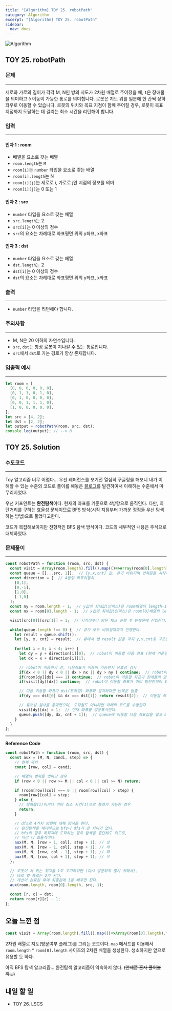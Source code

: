 ```yaml
---
title: "[Algorithm] TOY 25. robotPath"
category: Algorithm
excerpt: "[Algorithm] TOY 25. robotPath"
sidebar:
  nav: docs
---
```


![Algorithm](https://user-images.githubusercontent.com/83164003/131701318-f0ff36c4-1fcc-4f21-b978-18a9d8ec3386.jpg)
## TOY 25. robotPath
### 문제
---
세로와 가로의 길이가 각각 M, N인 방의 지도가 2차원 배열로 주어졌을 때, `1`은 장애물을 의미하고 `0` 이동이 가능한 통로를 의미합니다. 로봇은 지도 위를 일분에 한 칸씩 상하좌우로 이동할 수 있습니다. 로봇의 위치와 목표 지점이 함께 주어질 경우, 로봇이 목표 지점까지 도달하는 데 걸리는 최소 시간을 리턴해야 합니다.


### 입력
---
#### 인자 1 : room
- 배열을 요소로 갖는 배열
- `room.length`는 `M`
- `room[i]`는 `number` 타입을 요소로 갖는 배열
- `room[i].length`는 N
- `room[i][j]`는 세로로 i, 가로로 j인 지점의 정보를 의미
- `room[i][j]`는 0 또는 1

#### 인자 2 : src
- `number` 타입을 요소로 갖는 배열
- `src.length`는 2
- `src[i]`는 0 이상의 정수
- `src`의 요소는 차례대로 좌표평면 위의 y좌표, x좌표

#### 인자 3 : dst
- `number` 타입을 요소로 갖는 배열
- `dst.length`는 2
- `dst[i]`는 0 이상의 정수
- `dst`의 요소는 차례대로 좌표평면 위의 y좌표, x좌표

### 출력
---
- `number` 타입을 리턴해야 합니다.

### 주의사항
---
- M, N은 20 이하의 자연수입니다.
- `src`, `dst`는 항상 로봇이 지나갈 수 있는 통로입니다.
- `src`에서 `dst`로 가는 경로가 항상 존재합니다.

### 입출력 예시
---
```javascript
let room = [
  [0, 0, 0, 0, 0, 0],
  [0, 1, 1, 0, 1, 0],
  [0, 1, 0, 0, 0, 0],
  [0, 0, 1, 1, 1, 0],
  [1, 0, 0, 0, 0, 0],
];
let src = [4, 2];
let dst = [2, 2];
let output = robotPath(room, src, dst);
console.log(output); // --> 8
```

## TOY 25. Solution
### 수도코드
---
Toy 알고리즘 너무 어렵다... 우선 레퍼런스를 보기전 열심히 구글링을 해보니 내가 이해할 수 있는 수준의 코드로 풀이를 해놓은 <a href="https://foamless.tistory.com/797" target="_blank">블로그</a>를 발견하여서 이해하는 수준에서 마무리지었다.

우선 키포인트는 **완전탐색**이다.  현재의 좌표를 기준으로 4방향으로 움직인다. 다만, 최단거리를 구하는 효율성 문제이므로 BFS 방식(시작 지점부터 가까운 정점들 우선 탐색하는 방법)으로 풀었다고한다. 

코드가 복잡해보이지만 전형적인 BFS 탐색 방식이다. 코드의 세부적인 내용은 주석으로 대체하였다.

### 문제풀이
---
```javascript
const robotPath = function (room, src, dst) {
  const visit = Array(room.length).fill().map(()=>Array(room[0].length).fill(0)); // 0으로 채워진 방문여부 지도 (room.length X room[0].length 사이즈) 2차원 배열 생성
  const queue = [[...src, 1]];  // [y,x,cnt] 값, 큐가 비워지며 반복문을 시작하므로 1부터 시작한다.
  const direction = [  // 4방향 좌표이동치
    [0,1],
    [0,-1],
    [1,0],
    [-1,0]
  ];
  const ny = room.length - 1;  // y값의 최대값(인덱스)은 room배열의 length-1, 유효값 검사에 쓰인다.
  const nx = room[0].length - 1;  // x값의 최대값(인덱스)은 room[0]배열의 length-1

  visit[src[0]][src[1]] = 1;  // 시작점부터 방문 체크 진행 후 반복문에 진입한다.

  while(queue.length !== 0) {  // 큐가 모두 비워질때까지 진행한다.
    let result = queue.shift();  
    let [y, x, cnt] = result;  // 큐에서 뺀 result 값을 각각 y,x,cnt로 구조분해 할당 
    
    for(let i = 0; i < 4; i++) {
      let dy = y + direction[i][0];  // robot이 이동할 다음 좌표 (현재 기준점에서 사방향을 모두 검사한다 [완전탐색])
      let dx = x + direction[i][1];

      // robot이 이동하기 전, 다음좌표가 이동이 가능한지 유효성 검사
      if(dx < 0 || dy < 0 || dx > nx || dy > ny ) continue;  // robot이 이동할 좌표가 room 배열을 벗어나는 경우
      if(room[dy][dx] === 1) continue;  // robot이 이동할 좌표가 장애물이 있는 경우
      if(visit[dy][dx]) continue;  // robot이 이동할 좌표가 이미 방문한적이 있는 경우

      // 다음 이동할 좌표가 dst(도착점) 좌표와 일치하다면 반복문 탈출
      if(dy === dst[0] && dx === dst[1]) return result[2];  // 이동할 좌표가 dst와 일치하다면 result 배열의 cnt값을 반환한다.

      // 유효성 검사를 통과했으며, 도착점도 아니라면 아래의 코드를 수행한다
      visit[dy][dx] = 1;  // 현재 좌표를 방문표시한다.
      queue.push([dy, dx, cnt + 1]);  // queue에 이동할 다음 좌표값을 넣고 cnt값을 증가시킨다.
    }
  }
};
```
--- 
**Reference Code**
```javascript
const robotPath = function (room, src, dst) {
  const aux = (M, N, candi, step) => {
    // 현재 위치
    const [row, col] = candi;

    // 배열의 범위를 벗어난 경우
    if (row < 0 || row >= M || col < 0 || col >= N) return;

    if (room[row][col] === 0 || room[row][col] > step) {
      room[row][col] = step;
    } else {
      // 장애물(1)이거나 이미 최소 시간(1)으로 통과가 가능한 경우
      return;
    }

    // dfs로 4가지 방향에 대해 탐색을 한다.
    // 완전탐색을 해야하므로 bfs나 dfs가 큰 차이가 없다.
    // bfs의 경우 목적지에 도착하는 경우 탐색을 중단해도 되므로,
    // 약간 더 효율적이다.
    aux(M, N, [row + 1, col], step + 1); // 상
    aux(M, N, [row - 1, col], step + 1); // 하
    aux(M, N, [row, col - 1], step + 1); // 좌
    aux(M, N, [row, col + 1], step + 1); // 우
  };

  // 로봇이 서 있는 위치를 1로 초기화하면 (다시 방문하지 않기 위해서),
  // 바로 옆 통로는 2가 된다.
  // 계산이 완료된 후에 최종값에 1을 빼주면 된다.
  aux(room.length, room[0].length, src, 1);

  const [r, c] = dst;
  return room[r][c] - 1;
};
```

## 오늘 느낀 점
```javascript
const visit = Array(room.length).fill().map(()=>Array(room[0].length).fill(0));
```
2차원 배열로 지도(방문여부 플래그)를 그리는 코드이다. `map` 메서드를 이용해서 `room.length` * `room[0].length` 사이즈의 2차원 배열을 생성한다. 생소하지만 앞으로 유용할 듯 하다. 


아직 BFS 탐색 알고리즘... 완전탐색 알고리즘이 익숙하지 않다. ~~(언제쯤 혼자 풀어볼까...)~~
## 내일 할 일
- TOY 26. LSCS
